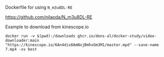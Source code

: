 Dockerfile for using `N_m3u8DL-RE`

https://github.com/nilaoda/N_m3u8DL-RE

Example to download from kinescope.io
```shell
docker run -v $(pwd):/downloads ghcr.io/dens-al/docker-study/video-downloader:main "https://kinescope.io/6An4dix8AmNxjBmhxGm3M1/master.mpd" --save-name 7.mp4 -sv best
```